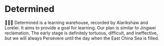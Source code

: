 # Determined
:maple_leaf::maple_leaf::maple_leaf: Determined is a learning warehouse, recorded by Alarikshaw and Lorelei. It aims to provide a goal for learning. Our plan is similar to Jingwei reclamation. The early stage is definitely tortuous, difficult, and ineffective, but we will always Persevere until the day when the East China Sea is filled.
